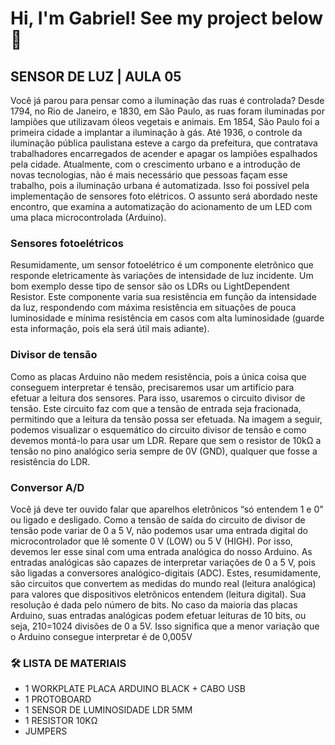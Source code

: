 # Hi, I'm Gabriel! See my project below  👋

## SENSOR DE LUZ | AULA 05

Você já parou para pensar como a iluminação das ruas é controlada? 
Desde 1794, no Rio de Janeiro, e 1830, em São Paulo, as ruas foram iluminadas por lampiões que utilizavam óleos vegetais e animais. Em 1854, 
São Paulo foi a primeira cidade a implantar a iluminação à gás. Até 1936, o 
controle da iluminação pública paulistana esteve a cargo da prefeitura, que 
contratava trabalhadores encarregados de acender e apagar os lampiões 
espalhados pela cidade. 
Atualmente, com o crescimento urbano e a introdução de novas tecnologias, não 
é mais necessário que pessoas façam esse trabalho, pois a iluminação urbana é 
automatizada. Isso foi possível pela implementação de sensores foto elétricos. 
O assunto será abordado neste encontro, que examina a automatização do 
acionamento de um LED com uma placa microcontrolada (Arduino).


### Sensores fotoelétricos
Resumidamente, um sensor fotoelétrico é um componente 
eletrônico que responde eletricamente às variações de intensidade de luz incidente. 
Um bom exemplo desse tipo de sensor são os LDRs ou LightDependent Resistor. Este componente varia sua resistência 
em função da intensidade da luz, respondendo com máxima 
resistência em situações de pouca luminosidade e mínima 
resistência em casos com alta luminosidade (guarde esta 
informação, pois ela será útil mais adiante).

### Divisor de tensão

Como as placas Arduino não medem resistência, pois a única 
coisa que conseguem interpretar é tensão, precisaremos usar 
um artifício para efetuar a leitura dos sensores. 
Para isso, usaremos o circuito 
divisor de tensão. Este circuito faz com que a tensão de entrada seja fracionada, permitindo que a leitura da tensão 
possa ser efetuada. 
Na imagem a seguir, podemos 
visualizar o esquemático do 
circuito divisor de tensão e 
como devemos montá-lo para 
usar um LDR. Repare que sem 
o resistor de 10kΩ a tensão no 
pino analógico seria sempre 
de 0V (GND), qualquer que 
fosse a resistência do LDR.

### Conversor A/D

Você já deve ter ouvido falar que aparelhos eletrônicos “só entendem 
1 e 0” ou ligado e desligado. Como a tensão de saída do circuito de 
divisor de tensão pode variar de 0 a 5 V, não podemos usar uma 
entrada digital do microcontrolador que lê somente 0 V (LOW) ou 5 
V (HIGH). Por isso, devemos ler esse sinal com uma entrada analógica 
do nosso Arduino.
As entradas analógicas são capazes de interpretar variações de 0 a 
5 V, pois são ligadas a conversores analógico-digitais (ADC). Estes, 
resumidamente, são circuitos que convertem as medidas do mundo 
real (leitura analógica) para valores que dispositivos eletrônicos 
entendem (leitura digital). Sua resolução é dada pelo número de bits. 
No caso da maioria das placas Arduino, suas entradas analógicas 
podem efetuar leituras de 10 bits, ou seja, 210=1024 divisões de 
0 a 5V. Isso significa que a menor variação que o Arduino consegue 
interpretar é de 0,005V

### 🛠 LISTA DE MATERIAIS
- 1 WORKPLATE PLACA ARDUINO BLACK + CABO USB
- 1 PROTOBOARD
- 1 SENSOR DE LUMINOSIDADE LDR 5MM
- 1 RESISTOR 10KΩ
- JUMPERS